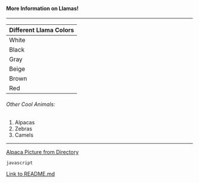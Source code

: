 #### More Information on Llamas!
______
| Different Llama Colors |
|------------------------|
|White                   |
|Black                   |
|Gray                    |
|Beige                   |
|Brown                   |
|Red                     |

###### Other Cool Animals:
1. Alpacas
2. Zebras
3. Camels
_________

[Alpaca Picture from Directory](https://github.com/slkmbb/Markdown/blob/Picture-File/cute-funny-alpacas-fb3.png?raw=true)


```javascript```

[Link to README.md](https://github.com/slkmbb/Markdown/blob/feature/README.md-Atom-File/README.md)

    
